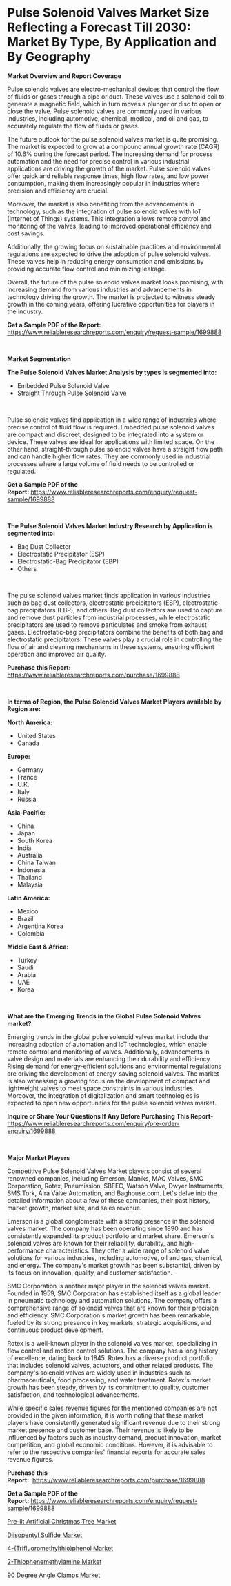 <p><h1>Pulse Solenoid Valves Market Size Reflecting a Forecast Till 2030: Market By Type, By Application and By Geography</h1></p><p><strong>Market Overview and Report Coverage</strong></p>
<p><p>Pulse solenoid valves are electro-mechanical devices that control the flow of fluids or gases through a pipe or duct. These valves use a solenoid coil to generate a magnetic field, which in turn moves a plunger or disc to open or close the valve. Pulse solenoid valves are commonly used in various industries, including automotive, chemical, medical, and oil and gas, to accurately regulate the flow of fluids or gases.</p><p>The future outlook for the pulse solenoid valves market is quite promising. The market is expected to grow at a compound annual growth rate (CAGR) of 10.6% during the forecast period. The increasing demand for process automation and the need for precise control in various industrial applications are driving the growth of the market. Pulse solenoid valves offer quick and reliable response times, high flow rates, and low power consumption, making them increasingly popular in industries where precision and efficiency are crucial.</p><p>Moreover, the market is also benefiting from the advancements in technology, such as the integration of pulse solenoid valves with IoT (Internet of Things) systems. This integration allows remote control and monitoring of the valves, leading to improved operational efficiency and cost savings.</p><p>Additionally, the growing focus on sustainable practices and environmental regulations are expected to drive the adoption of pulse solenoid valves. These valves help in reducing energy consumption and emissions by providing accurate flow control and minimizing leakage.</p><p>Overall, the future of the pulse solenoid valves market looks promising, with increasing demand from various industries and advancements in technology driving the growth. The market is projected to witness steady growth in the coming years, offering lucrative opportunities for players in the industry.</p></p>
<p><strong>Get a Sample PDF of the Report:</strong> <a href="https://www.reliableresearchreports.com/enquiry/request-sample/1699888">https://www.reliableresearchreports.com/enquiry/request-sample/1699888</a></p>
<p>&nbsp;</p>
<p><strong>Market Segmentation</strong></p>
<p><strong>The Pulse Solenoid Valves Market Analysis by types is segmented into:</strong></p>
<p><ul><li>Embedded Pulse Solenoid Valve</li><li>Straight Through Pulse Solenoid Valve</li></ul></p>
<p>&nbsp;</p>
<p><p>Pulse solenoid valves find application in a wide range of industries where precise control of fluid flow is required. Embedded pulse solenoid valves are compact and discreet, designed to be integrated into a system or device. These valves are ideal for applications with limited space. On the other hand, straight-through pulse solenoid valves have a straight flow path and can handle higher flow rates. They are commonly used in industrial processes where a large volume of fluid needs to be controlled or regulated.</p></p>
<p><strong>Get a Sample PDF of the Report:</strong>&nbsp;<a href="https://www.reliableresearchreports.com/enquiry/request-sample/1699888">https://www.reliableresearchreports.com/enquiry/request-sample/1699888</a></p>
<p>&nbsp;</p>
<p><strong>The Pulse Solenoid Valves Market Industry Research by Application is segmented into:</strong></p>
<p><ul><li>Bag Dust Collector</li><li>Electrostatic Precipitator (ESP)</li><li>Electrostatic-Bag Precipitator (EBP)</li><li>Others</li></ul></p>
<p>&nbsp;</p>
<p><p>The pulse solenoid valves market finds application in various industries such as bag dust collectors, electrostatic precipitators (ESP), electrostatic-bag precipitators (EBP), and others. Bag dust collectors are used to capture and remove dust particles from industrial processes, while electrostatic precipitators are used to remove particulates and smoke from exhaust gases. Electrostatic-bag precipitators combine the benefits of both bag and electrostatic precipitators. These valves play a crucial role in controlling the flow of air and cleaning mechanisms in these systems, ensuring efficient operation and improved air quality.</p></p>
<p><strong>Purchase this Report:</strong>&nbsp; <a href="https://www.reliableresearchreports.com/purchase/1699888">https://www.reliableresearchreports.com/purchase/1699888</a></p>
<p>&nbsp;</p>
<p><strong>In terms of Region, the Pulse Solenoid Valves Market Players available by Region are:</strong></p>
<p>
    <p> <strong> North America: </strong>
        <ul>
            <li>United States</li>
            <li>Canada</li>
        </ul>
        </p> 
    <p> <strong> Europe: </strong>
        <ul>
            <li>Germany</li>
            <li>France</li>
            <li>U.K.</li>
            <li>Italy</li>
            <li>Russia</li>
        </ul>
        </p> 
    <p> <strong> Asia-Pacific: </strong>
        <ul>
            <li>China</li>
            <li>Japan</li>
            <li>South Korea</li>
            <li>India</li>
            <li>Australia</li>
            <li>China Taiwan</li>
            <li>Indonesia</li>
            <li>Thailand</li>
            <li>Malaysia</li>
        </ul>
        </p> 
    <p> <strong> Latin America: </strong>
        <ul>
            <li>Mexico</li>
            <li>Brazil</li>
            <li>Argentina Korea</li>
            <li>Colombia</li>
        </ul>
        </p> 
    <p> <strong> Middle East & Africa: </strong>
        <ul>
            <li>Turkey</li>
            <li>Saudi</li>
            <li>Arabia</li>
            <li>UAE</li>
            <li>Korea</li>
        </ul>
    </p>
    </p>
<p>&nbsp;</p>
<p><strong>What are the Emerging Trends in the Global Pulse Solenoid Valves market?</strong></p>
<p><p>Emerging trends in the global pulse solenoid valves market include the increasing adoption of automation and IoT technologies, which enable remote control and monitoring of valves. Additionally, advancements in valve design and materials are enhancing their durability and efficiency. Rising demand for energy-efficient solutions and environmental regulations are driving the development of energy-saving solenoid valves. The market is also witnessing a growing focus on the development of compact and lightweight valves to meet space constraints in various industries. Moreover, the integration of digitalization and smart technologies is expected to open new opportunities for the pulse solenoid valves market.</p></p>
<p><strong>Inquire or Share Your Questions If Any Before Purchasing This Report</strong>- <a href="https://www.reliableresearchreports.com/enquiry/pre-order-enquiry/1699888">https://www.reliableresearchreports.com/enquiry/pre-order-enquiry/1699888</a></p>
<p>&nbsp;</p>
<p><strong>Major Market Players</strong></p>
<p><p>Competitive Pulse Solenoid Valves Market players consist of several renowned companies, including Emerson, Maniks, MAC Valves, SMC Corporation, Rotex, Pneumission, SBFEC, Watson Valve, Dwyer Instruments, SMS Tork, Aira Valve Automation, and Baghouse.com. Let's delve into the detailed information about a few of these companies, their past history, market growth, market size, and sales revenue.</p><p>Emerson is a global conglomerate with a strong presence in the solenoid valves market. The company has been operating since 1890 and has consistently expanded its product portfolio and market share. Emerson's solenoid valves are known for their reliability, durability, and high-performance characteristics. They offer a wide range of solenoid valve solutions for various industries, including automotive, oil and gas, chemical, and energy. The company's market growth has been substantial, driven by its focus on innovation, quality, and customer satisfaction.</p><p>SMC Corporation is another major player in the solenoid valves market. Founded in 1959, SMC Corporation has established itself as a global leader in pneumatic technology and automation solutions. The company offers a comprehensive range of solenoid valves that are known for their precision and efficiency. SMC Corporation's market growth has been remarkable, fueled by its strong presence in key markets, strategic acquisitions, and continuous product development.</p><p>Rotex is a well-known player in the solenoid valves market, specializing in flow control and motion control solutions. The company has a long history of excellence, dating back to 1845. Rotex has a diverse product portfolio that includes solenoid valves, actuators, and other related products. The company's solenoid valves are widely used in industries such as pharmaceuticals, food processing, and water treatment. Rotex's market growth has been steady, driven by its commitment to quality, customer satisfaction, and technological advancements.</p><p>While specific sales revenue figures for the mentioned companies are not provided in the given information, it is worth noting that these market players have consistently generated significant revenue due to their strong market presence and customer base. Their revenue is likely to be influenced by factors such as industry demand, product innovation, market competition, and global economic conditions. However, it is advisable to refer to the respective companies' financial reports for accurate sales revenue figures.</p></p>
<p><strong>Purchase this Report:</strong>&nbsp;&nbsp;<a href="https://www.reliableresearchreports.com/purchase/1699888">https://www.reliableresearchreports.com/purchase/1699888</a></p>
<p></p>
<p><strong>Get a Sample PDF of the Report:</strong>&nbsp;<a href="https://www.reliableresearchreports.com/enquiry/request-sample/1699888">https://www.reliableresearchreports.com/enquiry/request-sample/1699888</a></p>
<p><p><a href="https://medium.com/@emilywest91/pre-lit-artificial-christmas-tree-market-analysis-its-cagr-market-segmentation-and-global-bac6f38eda1b">Pre-lit Artificial Christmas Tree Market</a></p><p><a href="https://www.linkedin.com/pulse/diisopentyl-sulfide-market-size-growth-forecast-from-2023-bvsje/">Diisopentyl Sulfide Market</a></p><p><a href="https://www.linkedin.com/pulse/4-trifluoromethylthiophenol-market-challenges-opportunities-gbr2e/">4-(Trifluoromethylthio)phenol Market</a></p><p><a href="https://www.linkedin.com/pulse/2-thiophenemethylamine-market-research-report-provides-rkfje/">2-Thiophenemethylamine Market</a></p><p><a href="https://medium.com/@lindabrewer15/90-degree-angle-clamps-market-the-key-to-successful-business-strategy-forecast-till-2030-024ca34cca60">90 Degree Angle Clamps Market</a></p></p>
